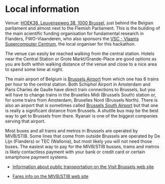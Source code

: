 # Local information

Venue: [HOEK38, Leuvenseweg 38, 1000 Brussel](https://maps.app.goo.gl/xQTTkoZMuG96bsJfA),
just behind the Belgian parliament and almost next to the Flemish Parliament.
This is the building of the main scientific funding organisation for fundamental research in Flanders,
FWO-Vlaanderen, who also sponsors the [VSC - Vlaams Supercomputer Centrum](https://vscentrum.be/),
the local organiser for this hackathon.

The venue can easily be reached walking from the central station. Hotels near the Central Station
or Grote Markt/Grande-Place are good options as you are both within walking distance of the venue
and close to a nice area to spend some time at night.

The main airport of Belgium is 
[Brussels Airport](https://www.brusselsairport.be/) from which one has 6 trains per hour to
the central station. Both Schiphol Airport in Amsterdam and Paris Charles de Gaulle have 
direct train connections to Brussels, but you will have to change trains in the Bruxelles Midi
(Brussels South) station or, for some trains from Amsterdam, Bruxelles Nord (Brussels North).
There is also an airport that is sometimes called [Brussels South Airport](https://www.brussels-charleroi-airport.com/en) 
but that one is really a significant distance from Brussels. A shuttle bus may be the best way to get to Brussels
from there. Ryanair is one of the biggest companies serving that airport.

Most buses and all trams and metros in Brussels are operated by MIVB/STIB. Some lines that come
from outside Brussels are operated by De Lijn (Flanders) or TEC (Wallonia), but most likely you
will not need those buses. The easiest way to pay for the MIVB/STIB busses, trams and metros is
likely contactless payment with your bank or credit card or certain smartphone payment systems.

-   [Information about public transportation on the Visit Brussels web site](https://www.visit.brussels/en/visitors/plan-your-trip/practical-info/getting-around)

-   [Fares info on the MIVB/STIB web site](https://www.stib-mivb.be/Abo.html?l=en)   



